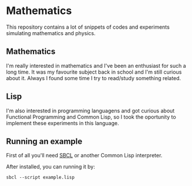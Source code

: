 # Mathematics

This repository contains a lot of snippets of codes and experiments simulating mathematics and physics.

## Mathematics
I'm really interested in mathematics and I've been an enthusiast for such a long time. It was my favourite subject back in school and I'm still curious about it. Always I found some time I try to read/study something related.

## Lisp
I'm also interested in programming languagens and got curious about Functional Programming and Common Lisp, so I took the oportunity to implement these experiments in this language.

## Running an example
First of all you'll need [SBCL](http://www.sbcl.org) or another Common Lisp interpreter.

After installed, you can running it by:
```
sbcl --script example.lisp
```
